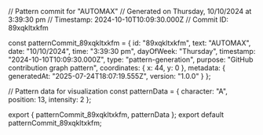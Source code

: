 // Pattern commit for "AUTOMAX"
// Generated on Thursday, 10/10/2024 at 3:39:30 pm
// Timestamp: 2024-10-10T10:09:30.000Z
// Commit ID: 89xqkltxkfm

const patternCommit_89xqkltxkfm = {
  id: "89xqkltxkfm",
  text: "AUTOMAX",
  date: "10/10/2024",
  time: "3:39:30 pm",
  dayOfWeek: "Thursday",
  timestamp: "2024-10-10T10:09:30.000Z",
  type: "pattern-generation",
  purpose: "GitHub contribution graph pattern",
  coordinates: {
    x: 44,
    y: 0
  },
  metadata: {
    generatedAt: "2025-07-24T18:07:19.555Z",
    version: "1.0.0"
  }
};

// Pattern data for visualization
const patternData = {
  character: "A",
  position: 13,
  intensity: 2
};

export { patternCommit_89xqkltxkfm, patternData };
export default patternCommit_89xqkltxkfm;
